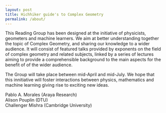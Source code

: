 ```yaml
---
layout: post
title: Hichhiker guide's to Complex Geometry
permalink: /about/
---
```


This Reading Group has been designed at the initiative of physicists, geometers and machine learners. We aim at better understanding together the topic of Complex Geometry, and sharing our knowledge to a wider audience. 
It will consist of featured talks provided by exponents on the field of complex geometry and related subjects, linked by a series of lectures aiming to provide a comprehensible background to the main aspects for the benefit of of the wider audience.

The Group will take place between mid-April and mid-July.
We hope that this innitiative will foster interactions between physics, mathematics and machine learning giving rise to exciting new ideas.

Pablo A. Morales (Araya Research)<br/>
Alison Pouplin (DTU)<br/>
Challenger Mishra (Cambridge University)
